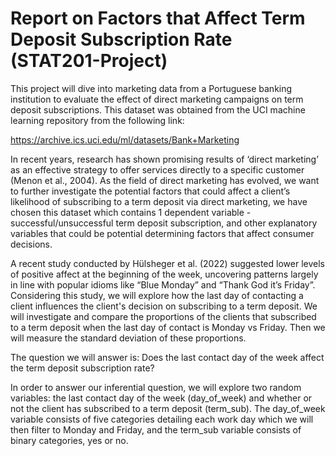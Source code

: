 # Report on Factors that Affect Term Deposit Subscription Rate  (STAT201-Project)                                   

This project will dive into marketing data from a Portuguese banking institution to evaluate the effect of direct marketing campaigns on term deposit subscriptions. This dataset was obtained from the UCI machine learning repository from the following link:

https://archive.ics.uci.edu/ml/datasets/Bank+Marketing

In recent years, research has shown promising results of ‘direct marketing’ as an effective strategy to offer services directly to a specific customer (Menon et al., 2004). As the field of direct marketing has evolved, we want to further investigate the potential factors that could affect a client’s likelihood of subscribing to a term deposit via direct marketing, we have chosen this dataset which contains 1 dependent variable - successful/unsuccessful term deposit subscription, and other explanatory variables that could be potential determining factors that affect consumer decisions.

A recent study conducted by Hülsheger et al. (2022) suggested lower levels of positive affect at the beginning of the week, uncovering patterns largely in line with popular idioms like “Blue Monday” and “Thank God it’s Friday”. Considering this study, we will explore how the last day of contacting a client influences the client's decision on subscribing to a term deposit. We will investigate and compare the proportions of the clients that subscribed to a term deposit when the last day of contact is Monday vs Friday. Then we will measure the standard deviation of these proportions.

The question we will answer is: Does the last contact day of the week affect the term deposit subscription rate?

In order to answer our inferential question, we will explore two random variables: the last contact day of the week (day_of_week) and whether or not the client has subscribed to a term deposit (term_sub). The day_of_week variable consists of five categories detailing each work day which we will then filter to Monday and Friday, and the term_sub variable consists of binary categories, yes or no.
